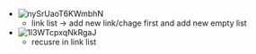 * ![nySrUaoT6KWmbhN](https://s2.loli.net/2022/01/29/nySrUaoT6KWmbhN.jpg)
  * link list -> add new link/chage first and add new empty list
* ![1l3WTcpxqNkRgaJ](https://s2.loli.net/2022/01/29/1l3WTcpxqNkRgaJ.jpg)
  * recusre in link list